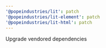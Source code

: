 ```yaml
---
'@popeindustries/lit': patch
'@popeindustries/lit-element': patch
'@popeindustries/lit-html': patch
---
```


Upgrade vendored dependencies
